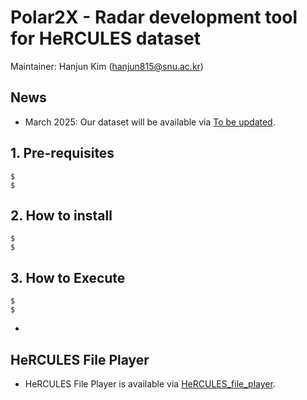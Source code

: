 # Polar2X - Radar development tool for HeRCULES dataset

Maintainer: Hanjun Kim (hanjun815@snu.ac.kr)


## News
- March 2025: Our dataset will be available via [To be updated](https://sites.google.com/view/hercules_dataset).

## 1. Pre-requisites
```
$
$
```

## 2. How to install
```
$
$
```

## 3. How to Execute

```
$
$
```
-


## HeRCULES File Player
- HeRCULES File Player is available via [HeRCULES_file_player](https://github.com/hanjun815/HeRCULES_file_player).
